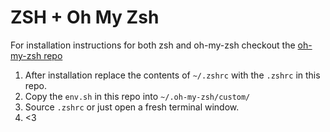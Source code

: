 # ZSH + Oh My Zsh

For installation instructions for both zsh and oh-my-zsh checkout the [oh-my-zsh repo](https://github.com/robbyrussell/oh-my-zsh)

1. After installation replace the contents of `~/.zshrc` with the `.zshrc` in this repo.
2. Copy the `env.sh` in this repo into `~/.oh-my-zsh/custom/`
3. Source `.zshrc` or just open a fresh terminal window.
4. <3

